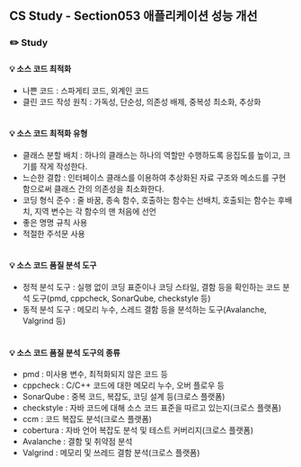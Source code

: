 ## CS Study - Section053 애플리케이션 성능 개선
### ✏️ Study
#### 💡 소스 코드 최적화
- 나쁜 코드 : 스파게티 코드, 외계인 코드
- 클린 코드 작성 원칙 : 가독성, 단순성, 의존성 배제, 중복성 최소화, 추상화
<br><br>

#### 💡 소스 코드 최적화 유형
- 클래스 분할 배치 : 하나의 클래스는 하나의 역할만 수행하도록 응집도를 높이고, 크기를 작게 작성한다.
- 느슨한 결합 : 인터페이스 클래스를 이용하여 추상화된 자료 구조와 메소드를 구현함으로써 클래스 간의 의존성을 최소화한다.
- 코딩 형식 준수 : 줄 바꿈, 종속 함수, 호출하는 함수는 선배치, 호출되는 함수는 후배치, 지역 변수는 각 함수의 맨 처음에 선언
- 좋은 명명 규칙 사용
- 적절한 주석문 사용
<br><br>

#### 💡 소스 코드 품질 분석 도구
- 정적 분석 도구 : 실행 없이 코딩 표준이나 코딩 스타일, 결함 등을 확인하는 코드 분석 도구(pmd, cppcheck, SonarQube, checkstyle 등)
- 동적 분석 도구 : 메모리 누수, 스레드 결함 등을 분석하는 도구(Avalanche, Valgrind 등)
<br><br>

#### 💡 소스 코드 품질 분석 도구의 종류
- pmd : 미사용 변수, 최적화되지 않은 코드 등
- cppcheck : C/C++ 코드에 대한 메모리 누수, 오버 플로우 등
- SonarQube : 중복 코드, 복잡도, 코딩 설계 등(크로스 플랫폼)
- checkstyle : 자바 코드에 대해 소스 코드 표준을 따르고 있는지(크로스 플랫폼)
- ccm : 코드 복잡도 분석(크로스 플랫폼)
- cobertura : 자바 언어 복잡도 분석 및 테스트 커버리지(크로스 플랫폼)
- Avalanche : 결함 및 취약점 분석
- Valgrind : 메모리 및 쓰레드 결함 분석(크로스 플랫폼)